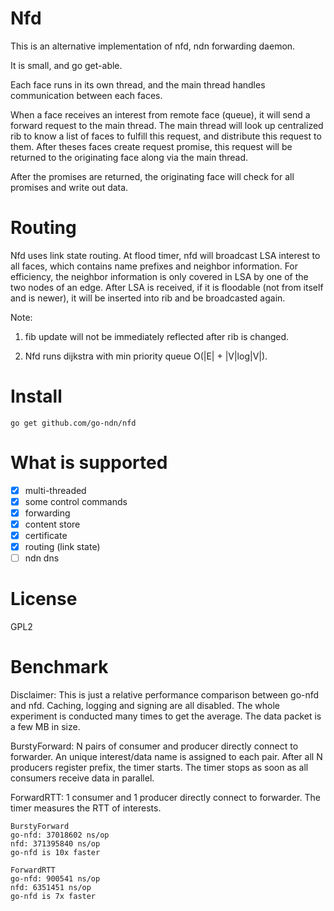 Nfd
===
This is an alternative implementation of nfd, ndn forwarding daemon.

It is small, and go get-able.

Each face runs in its own thread, and the main thread handles communication between each faces.

When a face receives an interest from remote face (queue), it will send a forward request to the main thread. The main thread will look up centralized rib to know a list of faces to fulfill this request, and distribute this request to them. After theses faces create request promise, this request will be returned to the originating face along via the main thread.

After the promises are returned, the originating face will check for all promises and write out data.

Routing
=======
Nfd uses link state routing. At flood timer, nfd will broadcast LSA interest to all faces, which contains name prefixes and neighbor information. For efficiency, the neighbor information is only covered in LSA by one of the two nodes of an edge. After LSA is received, if it is floodable (not from itself and is newer), it will be inserted into rib and be broadcasted again. 

Note:

1. fib update will not be immediately reflected after rib is changed.

2. Nfd runs dijkstra with min priority queue O(|E| + |V|log|V|).

Install
=======
```
go get github.com/go-ndn/nfd
```

What is supported
=================
- [x] multi-threaded
- [x] some control commands
- [x] forwarding
- [x] content store
- [x] certificate
- [x] routing (link state)
- [ ] ndn dns

License
=======
GPL2

Benchmark
=========
Disclaimer: This is just a relative performance comparison between go-nfd and nfd. Caching, logging and signing are all disabled. The whole experiment is conducted many times to get the average. The data packet is a few MB in size.

BurstyForward: N pairs of consumer and producer directly connect to forwarder. An unique interest/data name is assigned to each pair. After all N producers register prefix, the timer starts. The timer stops as soon as all consumers receive data in parallel.

ForwardRTT: 1 consumer and 1 producer directly connect to forwarder. The timer measures the RTT of interests.

```
BurstyForward
go-nfd: 37018602 ns/op
nfd: 371395840 ns/op
go-nfd is 10x faster

ForwardRTT
go-nfd: 900541 ns/op
nfd: 6351451 ns/op
go-nfd is 7x faster
```

